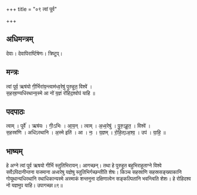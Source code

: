 +++
title = "०९ त्वां पूर्व"

+++
## अधिमन्त्रम्
देवाः। देवापिरार्ष्टिषेणः। त्रिष्टुप्।

## मन्त्रः
त्वां पूर्व॒ ऋष॑यो गी॒र्भिरा॑य॒न्त्वाम॑ध्व॒रेषु॑ पुरुहूत॒ विश्वे॑ ।  
स॒हस्रा॒ण्यधि॑रथान्य॒स्मे आ नो॑ य॒ज्ञं रो॑हिद॒श्वोप॑ याहि ॥

## पदपाठः
त्वाम् । पूर्वे॑ । ऋष॑यः । गीः॒ऽभिः । आ॒य॒न् । त्वाम् । अ॒ध्व॒रेषु॑ । पु॒रु॒ऽहू॒त॒ । विश्वे॑ ।  
स॒हस्रा॑णि । अधि॑ऽरथानि । अ॒स्मे इति॑ । आ । नः॒ । य॒ज्ञम् । रो॒हि॒त्ऽअ॒श्व॒ । उप॑ । या॒हि॒ ॥

## भाष्यम्
हे अग्ने त्वां पूर्व ऋषयो गीर्भि स्तुतिभिरायन्। आगच्छन्। तथा हे पुरुहूत बहुभिराहूताग्ने विश्वे सर्वेऽपिदानीन्तना यजमाना अध्वरेषु यज्ञेषु स्तुतिभिर्गच्छन्तीति शेषः। किञ्च सहस्राणि सहस्रसङ्ख्याकानि गोयूथान्यधिरथानि रथाधिकान्यस्मे अस्माकं शन्तनुना दक्षिणात्वेन सङ्कल्पितानि भवन्त्विति शेशः। हे रोहिदश्व नो यज्ञमुप याहि। उपागच्छा॥९॥